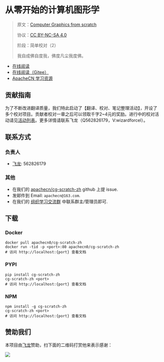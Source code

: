 # 从零开始的计算机图形学

> 原文：[Computer Graphics from scratch](https://gabrielgambetta.com/computer-graphics-from-scratch/)
> 
> 协议：[CC BY-NC-SA 4.0](http://creativecommons.org/licenses/by-nc-sa/4.0/)
> 
> 阶段：简单校对（2）
> 
> 我自成佛自度我，佛度凡尘我度佛。

* [在线阅读](https://cgfs.apachecn.org)
* [在线阅读（Gitee）](https://apachecn.gitee.io/doc-template/)
* [ApacheCN 学习资源](http://docs.apachecn.org/)

## 贡献指南

为了不断改进翻译质量，我们特此启动了【翻译、校对、笔记整理活动】，开设了多个校对项目。贡献者校对一章之后可以领取千字2\~4元的奖励。进行中的校对活动请见[活动列表](https://home.apachecn.org/#/docs/activity/docs-activity)。更多详情请联系飞龙（Q562826179，V:wizardforcel）。

## 联系方式

### 负责人

* [飞龙](https://github.com/wizardforcel): 562826179

### 其他

*   在我们的 [apachecn/cg-scratch-zh](https://github.com/apachecn/cg-scratch-zh) github 上提 issue.
*   发邮件到 Email: `apachecn@163.com`.
*   在我们的 [组织学习交流群](https://www.apachecn.org/#/docs/join) 中联系群主/管理员即可.

## 下载

### Docker

```
docker pull apachecn0/cg-scratch-zh
docker run -tid -p <port>:80 apachecn0/cg-scratch-zh
# 访问 http://localhost:{port} 查看文档
```

### PYPI

```
pip install cg-scratch-zh
cg-scratch-zh <port>
# 访问 http://localhost:{port} 查看文档
```

### NPM

```
npm install -g cg-scratch-zh
cg-scratch-zh <port>
# 访问 http://localhost:{port} 查看文档
```

## 赞助我们

本项目由[飞龙](https://github.com/wizardforcel)赞助，扫下面的二维码打赏他来表示感谢：

![](asset/flygon_qr_alipay.png)
